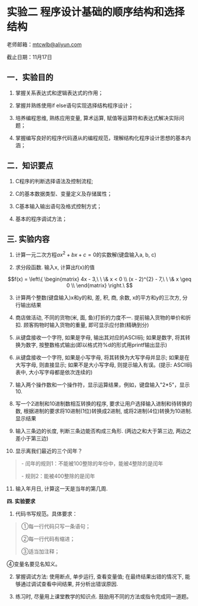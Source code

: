 # 实验二 程序设计基础的顺序结构和选择结构

老师邮箱：<mtcwlb@aliyun.com>

截止日期：11月17日

## 一．实验目的

1.  掌握关系表达式和逻辑表达式的作用；

2.  掌握并熟练使用if else语句实现选择结构程序设计；

3.  培养编程思维, 熟练应用变量, 算术运算,
    赋值等运算符和表达式解决实际问题；

4.  掌握编写良好的程序代码遵从的编程规范，理解结构化程序设计思想的基本内涵；

## 二．知识要点

1.  C程序的判断选择语法及控制流程;

2.  C的基本数据类型、变量定义及存储属性；

3.  C基本输入输出语句及格式控制方式；

4.  基本的程序调试方法；

## 三. 实验内容

1.  计算一元二次方程$ax^{2} + bx + c = 0$的实数解(键盘输入a, b, c)

2.  求分段函数. 输入x, 计算出f(x)的值

$$f(x) = \left\{ \begin{matrix}
4x - 3,\ \ \& x < 0 \\
(x - 2)^{2} - 7,\ \ \& x \geq 0 \\
\end{matrix} \right.\ $$

3.  计算两个整数(键盘输入)x和y的和, 差, 积, 商, 余数,
    x的平方和y的三次方, 分行输出结果

4.  商店做活动, 不同的货物(米, 面, 鱼)打折的力度不一.
    提前输入货物的单价和折扣. 顾客购物时输入货物的重量,
    即可显示应付款(精确到分)

5.  从键盘接收一个字符, 如果是字母, 输出其对应的ASCII码; 如果是数字,
    将其转换为数字, 按整数格式输出(即以格式符%d的形式用printf输出显示)

6.  从键盘接收一个字符, 如果是小写字母, 将其转换为大写字母并显示;
    如果是在大写字母, 则直接显示; 如果不是大小写字母,
    则提示输入有误。(提示: ASCII码表中, 大小写字母都是依次连续的)

7.  输入两个操作数和一个操作符，显示运算结果，例如，键盘输入"2\*5"，显示10.

8.  写一个2进制和10进制数相互转换的程序,
    要求让用户选择输入进制和待转换的数,
    根据进制的要求将10进制(1位)转换成2进制, 或将2进制(4位)转换为10进制.
    显示结果

9.  输入三条边的长度, 判断三条边能否构成三角形. (两边之和大于第三边,
    两边之差小于第三边)

10. 显示离我们最近的三个闰年？

> \- 闰年的规则1：不能被100整除的年份中，能被4整除的是闰年
>
> \- 规则2：能被400整除的是闰年

11. 输入年月日, 计算这一天是当年的第几周.

**四. 实验要求**

1.  代码书写规范。具体要求：

> ①每一行代码只写一条语句；
>
> ②每一行代码有缩进；
>
> ③适当加注释；

④变量名要见名知义。

2.  掌握调试方法: 使用断点, 单步运行, 查看变量值;
    在最终结果出错的情况下, 能够通过调试查看中间结果, 并分析出错误原因.

3.  练习时, 尽量用上课堂教学的知识点.
    鼓励用不同的方法或指令完成同一道题。
